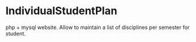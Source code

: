 # IndividualStudentPlan
php + mysql website. Allow to maintain a list of disciplines per semester for student.

